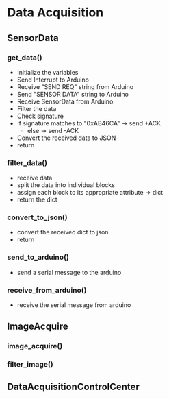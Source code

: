 # Data Acquisition
## SensorData
### get_data()
* Initialize the variables
* Send Interrupt to Arduino
* Receive "SEND REQ" string from Arduino
* Send "SENSOR DATA" string to Arduino
* Receive SensorData from Arduino
* Filter the data
* Check signature
* If signature matches to "0xAB46CA" -> send +ACK
    * else -> send -ACK
* Convert the received data to JSON
* return  
### filter_data()
* receive data
* split the data into individual blocks
* assign each block to its appropriate attribute -> dict
* return the dict
### convert_to_json()
* convert the received dict to json
* return 
### send_to_arduino()
* send a serial message to the arduino
### receive_from_arduino()
* receive the serial message from arduino
## ImageAcquire
### image_acquire()
### filter_image()

## DataAcquisitionControlCenter
###